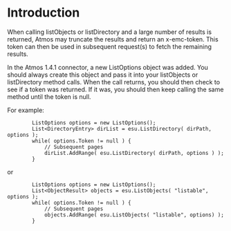 # Introduction #

When calling listObjects or listDirectory and a large number of results is returned, Atmos may truncate the results and return an x-emc-token. This token can then be used in subsequent request(s) to fetch the remaining results.

In the Atmos 1.4.1 connector, a new ListOptions object was added. You should always create this object and pass it into your listObjects or listDirectory method calls. When the call returns, you should then check to see if a token was returned. If it was, you should then keep calling the same method until the token is null.

For example:

```
        ListOptions options = new ListOptions();
        List<DirectoryEntry> dirList = esu.ListDirectory( dirPath, options );
        while( options.Token != null ) {
        	// Subsequent pages
        	dirList.AddRange( esu.ListDirectory( dirPath, options ) );
        }
```

or

```
        ListOptions options = new ListOptions();
        List<ObjectResult> objects = esu.ListObjects( "listable", options );
        while( options.Token != null ) {
        	// Subsequent pages
        	objects.AddRange( esu.ListObjects( "listable", options) );
        }
```